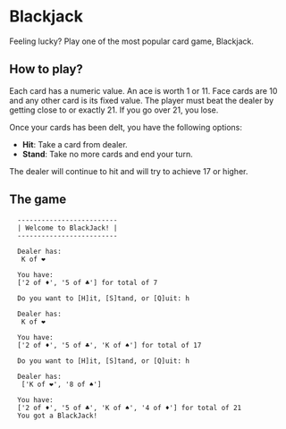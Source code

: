 # Blackjack
Feeling lucky? Play one of the most popular card game, Blackjack.

## How to play?
Each card has a numeric value. An ace is worth 1 or 11. Face cards are 10 and any other card is its fixed value. The player must beat the dealer by getting close to or exactly 21. If you go over 21, you lose.

Once your cards has been delt, you have the following options:
- **Hit**: Take a card from dealer.
- **Stand**: Take no more cards and end your turn.

The dealer will continue to hit and will try to achieve 17 or higher.

## The game
```
  -------------------------
  | Welcome to BlackJack! |
  -------------------------

  Dealer has:
   K of ❤

  You have:
  ['2 of ♦', '5 of ♣'] for total of 7

  Do you want to [H]it, [S]tand, or [Q]uit: h

  Dealer has:
   K of ❤

  You have:
  ['2 of ♦', '5 of ♣', 'K of ♠'] for total of 17

  Do you want to [H]it, [S]tand, or [Q]uit: h

  Dealer has:
   ['K of ❤', '8 of ♠']

  You have:
  ['2 of ♦', '5 of ♣', 'K of ♠', '4 of ♦'] for total of 21
  You got a BlackJack!
```
